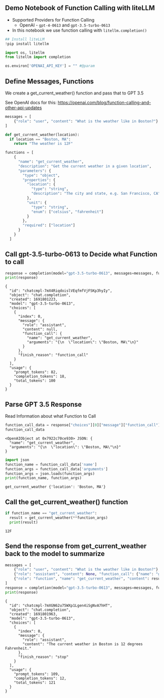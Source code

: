 ## Demo Notebook of Function Calling with liteLLM
- Supported Providers for Function Calling
  - OpenAI - `gpt-4-0613` and `gpt-3.5-turbo-0613`
- In this notebook we use function calling with `litellm.completion()`


```python
## Install liteLLM
!pip install litellm
```


```python
import os, litellm
from litellm import completion
```


```python
os.environ['OPENAI_API_KEY'] = "" #@param
```

## Define Messages, Functions
We create a get_current_weather() function and pass that to GPT 3.5

See OpenAI docs for this: https://openai.com/blog/function-calling-and-other-api-updates


```python
messages = [
    {"role": "user", "content": "What is the weather like in Boston?"}
]

def get_current_weather(location):
  if location == "Boston, MA":
    return "The weather is 12F"

functions = [
    {
      "name": "get_current_weather",
      "description": "Get the current weather in a given location",
      "parameters": {
        "type": "object",
        "properties": {
          "location": {
            "type": "string",
            "description": "The city and state, e.g. San Francisco, CA"
          },
          "unit": {
            "type": "string",
            "enum": ["celsius", "fahrenheit"]
          }
        },
        "required": ["location"]
      }
    }
  ]
```

## Call gpt-3.5-turbo-0613 to Decide what Function to call


```python
response = completion(model="gpt-3.5-turbo-0613", messages=messages, functions=functions)
print(response)
```

    {
      "id": "chatcmpl-7mX4RiqdoislVEqfmfVjFSKp3hyIy",
      "object": "chat.completion",
      "created": 1691801223,
      "model": "gpt-3.5-turbo-0613",
      "choices": [
        {
          "index": 0,
          "message": {
            "role": "assistant",
            "content": null,
            "function_call": {
              "name": "get_current_weather",
              "arguments": "{\n  \"location\": \"Boston, MA\"\n}"
            }
          },
          "finish_reason": "function_call"
        }
      ],
      "usage": {
        "prompt_tokens": 82,
        "completion_tokens": 18,
        "total_tokens": 100
      }
    }
    

## Parse GPT 3.5 Response
Read Information about what Function to Call


```python
function_call_data = response["choices"][0]["message"]["function_call"]
function_call_data
```




    <OpenAIObject at 0x7922c70ce930> JSON: {
      "name": "get_current_weather",
      "arguments": "{\n  \"location\": \"Boston, MA\"\n}"
    }




```python
import json
function_name = function_call_data['name']
function_args = function_call_data['arguments']
function_args = json.loads(function_args)
print(function_name, function_args)

```

    get_current_weather {'location': 'Boston, MA'}
    

## Call the get_current_weather() function


```python
if function_name == "get_current_weather":
  result = get_current_weather(**function_args)
  print(result)
```

    12F
    

## Send the response from get_current_weather back to the model to summarize


```python
messages = [
    {"role": "user", "content": "What is the weather like in Boston?"},
    {"role": "assistant", "content": None, "function_call": {"name": "get_current_weather", "arguments": "{ \"location\": \"Boston, MA\"}"}},
    {"role": "function", "name": "get_current_weather", "content": result}
]
response = completion(model="gpt-3.5-turbo-0613", messages=messages, functions=functions)
print(response)
```

    {
      "id": "chatcmpl-7mXGN62u75WXp1Lgen4iSgNvA7hHT",
      "object": "chat.completion",
      "created": 1691801963,
      "model": "gpt-3.5-turbo-0613",
      "choices": [
        {
          "index": 0,
          "message": {
            "role": "assistant",
            "content": "The current weather in Boston is 12 degrees Fahrenheit."
          },
          "finish_reason": "stop"
        }
      ],
      "usage": {
        "prompt_tokens": 109,
        "completion_tokens": 12,
        "total_tokens": 121
      }
    }
    
